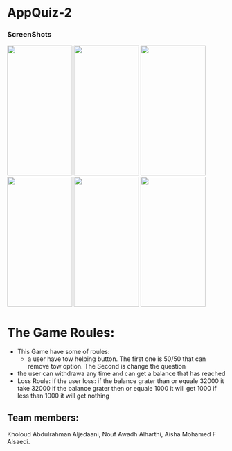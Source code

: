 # AppQuiz-2

### ScreenShots
  <div>
    <img src="https://github.com/Flutter-Project-Challenges/AppQuiz-2/blob/master/assets/screenShots/Screenshot_1.png" width="150" height="300">
    <img src="https://github.com/Flutter-Project-Challenges/AppQuiz-2/blob/master/assets/screenShots/Screensho_2.png" width="150" height="300">
    <img src="https://github.com/Flutter-Project-Challenges/AppQuiz-2/blob/master/assets/screenShots/Screenshot_3.png" width="150" height="300" >
    <img src="https://github.com/Flutter-Project-Challenges/AppQuiz-2/blob/master/assets/screenShots/Screenshot_4.png" width="150" height="300" >
    <img src="https://github.com/Flutter-Project-Challenges/AppQuiz-2/blob/master/assets/screenShots/Screenshot_5.png" width="150" height="300" >
    <img src="https://github.com/Flutter-Project-Challenges/AppQuiz-2/blob/master/assets/screenShots/Screenshot_6.png" width="150" height="300" >
    
   
  </div>  

# The Game Roules:
- This Game have some of roules:
    - a user have tow helping button. 
    The first one is 50/50 that can remove tow option.
    The Second is change the question 
- the user can withdrawa any time and can get a balance that has reached
- Loss Roule:
if the user loss: if the balance grater than or equale 32000 it take 32000 
if the balance grater then or equale 1000  it will get 1000
if less than 1000 it will get nothing 


## Team members: 

Kholoud Abdulrahman Aljedaani,
Nouf Awadh Alharthi,
Aisha Mohamed F Alsaedi.


